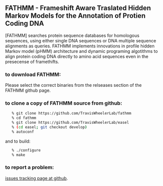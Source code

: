 ## FATHMM - Frameshift Aware Traslated Hidden Markov Models for the Annotation of Protien Coding DNA

[FATHMM] searches protein sequence databases for
homologous sequences, using either single DNA sequences or DNA 
multiple sequence alignments as queries. FATHMM implements 
innovations in profile hidden Markov model (pHMM) architecture 
and dynamic programing algotithms to align protein coding DNA 
directly to amino acid sequences even in the presecense of 
framethifts.

### to download FATHMM:
Please select the correct binaries from the relseases section of 
the FATHMM github page.

### to clone a copy of FATHMM source from github:

```bash
   % git clone https://github.com/TravisWheelerLab/fathmm
   % cd fathmm
   % git clone https://github.com/TravisWheelerLab/easel
   % (cd easel; git checkout develop)
   % autoconf
```

and to build:

```bash
   % ./configure
   % make
```

### to report a problem:
[issues tracking page at github](https://github.com/TravisWheelerLab/fathmm/issues).

